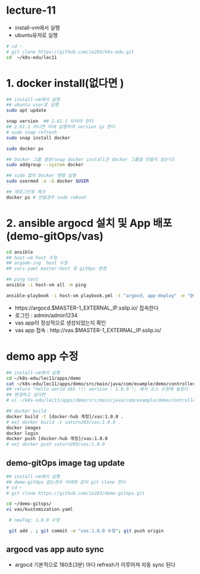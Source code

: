 # lecture-11
- install-vm에서 실행 
- ubuntu유저로  실행   
```sh
# cd ~
# git clone https://github.com/io203/k8s-edu.git
cd  ~/k8s-edu/lec11

```


# 1. docker install(없다면 )
```sh
## install-vm에서 실행 
## ubuntu user로 실행 
sudo apt update

snap version  ## 2.61.1 되어야 한다 
## 2.61.1 아니면 아래 실행하여 version ip 한다 
# sudo snap refresh
sudo snap install docker 

sudo docker ps 

## Docker 그룹 생성(snap docker install은 docker 그룹을 만들지 않는다)
sudo addgroup --system docker

## sudo 없이 Docker 명령 실행
sudo usermod -a -G docker $USER

## 재로그인후 체크 
docker ps # 안될경우 sudo reboot 
```

# 2. ansible argocd 설치 및 App 배포 (demo-gitOps/vas)
```sh
cd ansible
## host-vm host 수정 
## argode-ing  host 수정 
## vars.yaml master-host 및 gitOps 변경

## ping test
ansible -i host-vm all -m ping

ansible-playbook -i host-vm playbook.yml -t "argocd, app-deploy" -e "@vars.yml"

```
- https://argocd.$MASTER-1_EXTERNAL_IP.sslip.io/ 접속한다 
- 로그인 : admin/admin1234
- vas app이 정상적으로 생성되었는지 확인
- vas app 접속 : http://vas.$MASTER-1_EXTERNAL_IP.sslip.io/

# demo app 수정 
```sh
## install-vm에서 실행 
cd ~/k8s-edu/lec11/apps/demo
cat ~/k8s-edu/lec11/apps/demo/src/main/java/com/example/demo/controller/DemoController.java
## return "hello world VAS !!! version : 1.0.0 "; 에서 소스 수정해 놓았다
## 변경하고 싶다면 
# vi ~/k8s-edu/lec11/apps/demo/src/main/java/com/example/demo/controller/DemoController.java

## docker build 
docker build -t [docker-hub 계정]/vas:1.0.0 . 
# ex} docker build -t saturn203/vas:1.0.0 . 
docker images
docker login 
docker push [docker-hub 계정]/vas:1.0.0
# ex} docker push saturn203/vas:1.0.0  
```

## demo-gitOps image tag update 
```sh
## install-vm에서 실행 
## demo-gitOps 없는경우 아래와 같이 git clone 한다 
# cd ~
# git clone https://github.com/io203/demo-gitops.git 

cd ~/demo-gitops/
vi vas/kustomization.yaml

 # newTag: 1.0.0 수정

 git add . ; git commit -m "vas:1.0.0 수정"; git push origin

```

## argocd vas app auto sync
- argocd 기본적으로 180초(3분) 마다 refresh가 이루어져 자동 sync 된다  






